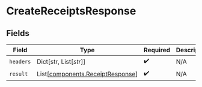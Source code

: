 # CreateReceiptsResponse


## Fields

| Field                                                                          | Type                                                                           | Required                                                                       | Description                                                                    |
| ------------------------------------------------------------------------------ | ------------------------------------------------------------------------------ | ------------------------------------------------------------------------------ | ------------------------------------------------------------------------------ |
| `headers`                                                                      | Dict[str, List[*str*]]                                                         | :heavy_check_mark:                                                             | N/A                                                                            |
| `result`                                                                       | List[[components.ReceiptResponse](../../models/components/receiptresponse.md)] | :heavy_check_mark:                                                             | N/A                                                                            |